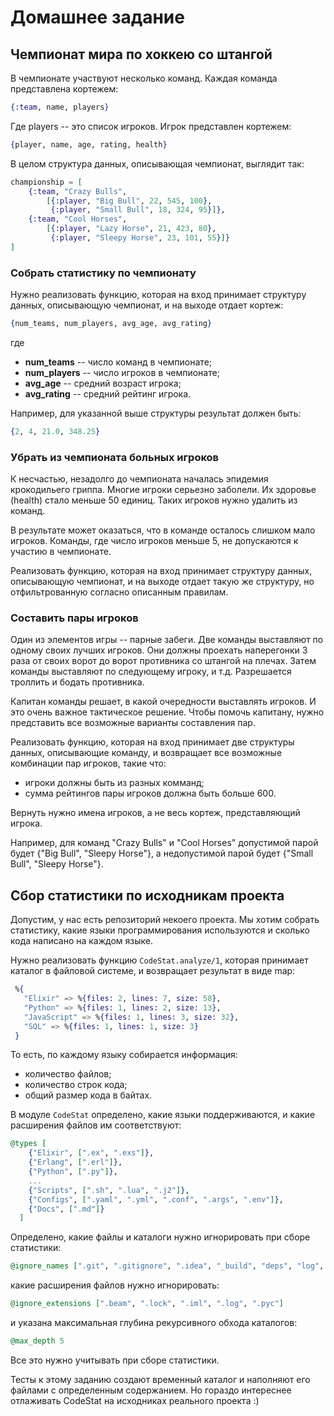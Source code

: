# Домашнее задание

## Чемпионат мира по хоккею со штангой

В чемпионате участвуют несколько команд. Каждая команда представлена кортежем:

```elixir
{:team, name, players}
```

Где players -- это список игроков. Игрок представлен кортежем:

```elixir
{player, name, age, rating, health}
```

В целом структура данных, описывающая чемпионат, выглядит так:

```elixir
championship = [
    {:team, "Crazy Bulls",
        [{:player, "Big Bull", 22, 545, 100},
         {:player, "Small Bull", 18, 324, 95}]},
    {:team, "Cool Horses",
        [{:player, "Lazy Horse", 21, 423, 80},
         {:player, "Sleepy Horse", 23, 101, 55}]}
]
```

### Собрать статистику по чемпионату

Нужно реализовать функцию, которая на вход принимает структуру данных, описывающую чемпионат, и на выходе отдает кортеж:

```elixir
{num_teams, num_players, avg_age, avg_rating}
```

где

 - **num_teams** -- число команд в чемпионате;
 - **num_players** -- число игроков в чемпионате;
 - **avg_age** -- средний возраст игрока;
 - **avg_rating** -- средний рейтинг игрока.

Например, для указанной выше структуры результат должен быть:

```elixir
{2, 4, 21.0, 348.25}
```

### Убрать из чемпионата больных игроков

К несчастью, незадолго до чемпионата началась эпидемия крокодильего гриппа. Многие игроки серьезно заболели. Их здоровье (health) стало меньше 50 единиц. Таких игроков нужно удалить из команд.

В результате может оказаться, что в команде осталось слишком мало игроков. Команды, где число игроков меньше 5, не допускаются к участию в чемпионате.

Реализовать функцию, которая на вход принимает структуру данных, описывающую чемпионат, и на выходе отдает такую же структуру, но отфильтрованную согласно описанным правилам.

### Составить пары игроков

Один из элементов игры -- парные забеги. Две команды выставляют по одному своих лучших игроков. Они должны проехать наперегонки 3 раза от своих ворот до ворот противника со штангой на плечах. Затем команды выставляют по следующему игроку, и т.д. Разрешается троллить и бодать противника.

Капитан команды решает, в какой очередности выставлять игроков. И это очень важное тактическое решение. Чтобы помочь капитану, нужно представить все возможные варианты составления пар.

Реализовать функцию, которая на вход принимает две структуры данных, описывающие команду, и возвращает все возможные комбинации пар игроков, такие что:

 - игроки должны быть из разных комманд;
 - сумма рейтингов пары игроков должна быть больше 600.

Вернуть нужно имена игроков, а не весь кортеж, представляющий игрока.

Например, для команд "Crazy Bulls" и "Cool Horses" допустимой парой будет {"Big Bull", "Sleepy Horse"}, а недопустимой парой будет {"Small Bull", "Sleepy Horse"}.

## Сбор статистики по исходникам проекта

Допустим, у нас есть репозиторий некоего проекта. Мы хотим собрать статистику, какие языки программирования используются и сколько кода написано на каждом языке.

Нужно реализовать функцию `CodeStat.analyze/1`, которая принимает каталог в файловой системе, и возвращает результат в виде map:

```elixir
 %{
   "Elixir" => %{files: 2, lines: 7, size: 58},
   "Python" => %{files: 1, lines: 2, size: 13},
   "JavaScript" => %{files: 1, lines: 3, size: 32},
   "SQL" => %{files: 1, lines: 1, size: 3}
 }
```

То есть, по каждому языку собирается информация:
- количество файлов;
- количество строк кода;
- общий размер кода в байтах.

В модуле `CodeStat` определено, какие языки поддерживаются, и какие расширения файлов им соответствуют:

```elixir
@types [
    {"Elixir", [".ex", ".exs"]},
    {"Erlang", [".erl"]},
    {"Python", [".py"]},
    ...
    {"Scripts", [".sh", ".lua", ".j2"]},
    {"Configs", [".yaml", ".yml", ".conf", ".args", ".env"]},
    {"Docs", [".md"]}
  ]
```

Определено, какие файлы и каталоги нужно игнорировать при сборе статистики:

```elixir
@ignore_names [".git", ".gitignore", ".idea", "_build", "deps", "log", "tmp", ".formatter.exs"]
```

какие расширения файлов нужно игнорировать:

```elixir
@ignore_extensions [".beam", ".lock", ".iml", ".log", ".pyc"]
```

и указана максимальная глубина рекурсивного обхода каталогов:

```elixir
@max_depth 5
```

Все это нужно учитывать при сборе статистики.

Тесты к этому заданию создают временный каталог и наполняют его файлами с определенным содержанием. Но гораздо интереснее отлаживать CodeStat на исходниках реального проекта :)

